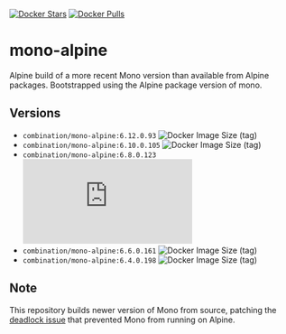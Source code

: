 [![Docker Stars](https://img.shields.io/docker/stars/combination/mono-alpine.svg?style=flat-square)](https://hub.docker.com/r/combination/mono-alpine/)
[![Docker Pulls](https://img.shields.io/docker/pulls/combination/mono-alpine.svg?style=flat-square)](https://hub.docker.com/r/combination/mono-alpine/)

# mono-alpine
Alpine build of a more recent Mono version than available from Alpine packages. Bootstrapped using the Alpine package version of mono.

## Versions
* `combination/mono-alpine:6.12.0.93` ![Docker Image Size (tag)](https://img.shields.io/docker/image-size/combination/mono-alpine/6.12.0.93)
* `combination/mono-alpine:6.10.0.105` ![Docker Image Size (tag)](https://img.shields.io/docker/image-size/combination/mono-alpine/6.10.0.105)
* `combination/mono-alpine:6.8.0.123` ![Docker Image Size (tag)](https://img.shields.io/docker/image-size/combination/mono-alpine/6.8.0.123)
* `combination/mono-alpine:6.6.0.161` ![Docker Image Size (tag)](https://img.shields.io/docker/image-size/combination/mono-alpine/6.6.0.161)
* `combination/mono-alpine:6.4.0.198` ![Docker Image Size (tag)](https://img.shields.io/docker/image-size/combination/mono-alpine/6.4.0.198)

## Note
This repository builds newer version of Mono from source, patching the [deadlock issue](https://github.com/mono/mono/issues/7167) that prevented Mono from running on Alpine.

